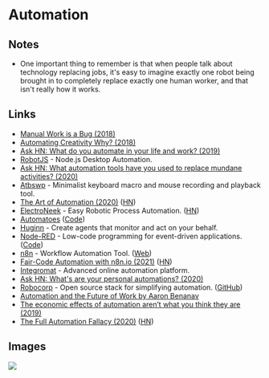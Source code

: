 # Automation

## Notes

* One important thing to remember is that when people talk about technology replacing jobs, it's easy to imagine exactly one robot being brought in to completely replace exactly one human worker, and that isn't really how it works.

## Links

* [Manual Work is a Bug (2018)](https://queue.acm.org/detail.cfm?id=3197520)
* [Automating Creativity Why? (2018)](https://www.youtube.com/watch?v=6trxEG2wHT8)
* [Ask HN: What do you automate in your life and work? (2019)](https://news.ycombinator.com/item?id=21373931)
* [RobotJS](https://github.com/octalmage/robotjs) - Node.js Desktop Automation.
* [Ask HN: What automation tools have you used to replace mundane activities? (2020)](https://news.ycombinator.com/item?id=22345150)
* [Atbswp](https://github.com/rmpr/atbswp) - Minimalist keyboard macro and mouse recording and playback tool.
* [The Art of Automation (2020)](https://blog.jessfraz.com/post/the-art-of-automation/) ([HN](https://news.ycombinator.com/item?id=24598281))
* [ElectroNeek](https://electroneek.com) - Easy Robotic Process Automation. ([HN](https://news.ycombinator.com/item?id=23770214))
* [Automatoes](https://automatoes.com) ([Code](https://github.com/johnlindquist/automatoes.com))
* [Huginn](https://github.com/huginn/huginn) - Create agents that monitor and act on your behalf.
* [Node-RED](https://nodered.org) - Low-code programming for event-driven applications. ([Code](https://github.com/node-red/node-red))
* [n8n](https://github.com/n8n-io/n8n) - Workflow Automation Tool. ([Web](https://n8n.io))
* [Fair-Code Automation with n8n.io (2021)](https://tech.davidfield.co.uk/opensourced-ifttt-with-n8n-io/) ([HN](https://news.ycombinator.com/item?id=25632892))
* [Integromat](https://www.integromat.com/en/) - Advanced online automation platform.
* [Ask HN: What's are your personal automations? (2020)](https://news.ycombinator.com/item?id=25381191)
* [Robocorp](https://robocorp.com) - Open source stack for simplifying automation. ([GitHub](https://github.com/robocorp))
* [Automation and the Future of Work by Aaron Benanav](https://www.versobooks.com/books/3717-automation-and-the-future-of-work)
* [The economic effects of automation aren’t what you think they are (2019)](https://www.singlelunch.com/2019/10/21/the-economic-effects-of-automation-arent-what-you-think-they-are/)
* [The Full Automation Fallacy (2020)](https://futuresofwork.co.uk/2020/12/02/the-full-automation-fallacy/) ([HN](https://news.ycombinator.com/item?id=26053760))

## Images

![](https://outline-prod.imgix.net/20170323-c86vRGKVPsbek3PZXpVw?auto=format\&q=60\&w=2000\&s=7fa68cbcc86ded1ab56b65ad74700aa9)

